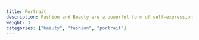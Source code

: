 ```yaml
---
title: Portrait
description: Fashion and Beauty are a powerful form of self-expression. This category documents style through inspiring shots of street fashion, skincare products, avant-garde editorial photographs, and more.
weight: 3
categories: ["beauty", "fashion", "portrait"]
---
```

